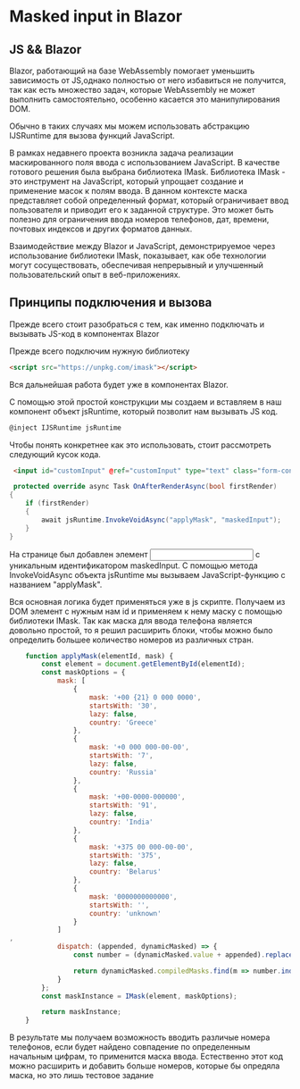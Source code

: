 # Masked input in Blazor
## JS && Blazor
Blazor, работающий на базе WebAssembly помогает уменьшить зависимость от JS,однако полностью от него избавиться не получится, так как есть множество задач, которые WebAssembly не может выполнить самостоятельно, особенно касается это манипулирования DOM.

Обычно в таких случаях мы можем использовать абстракцию IJSRuntime для вызова функций JavaScript. 

В рамках недавнего проекта возникла задача реализации маскированного поля ввода с использованием JavaScript. В качестве готового решения была выбрана библиотека IMask. Библиотека IMask - это инструмент на JavaScript, который упрощает создание и применение масок к полям ввода. В данном контексте маска представляет собой определенный формат, который ограничивает ввод пользователя и приводит его к заданной структуре. Это может быть полезно для ограничения ввода номеров телефонов, дат, времени, почтовых индексов и других форматов данных.

Взаимодействие между Blazor и JavaScript, демонстрируемое через использование библиотеки IMask, показывает, как обе технологии могут сосуществовать, обеспечивая непрерывный и улучшенный пользовательский опыт в веб-приложениях.
## Принципы подключения и вызова
Прежде всего стоит разобраться с тем, как именно подключать и вызывать JS-код в компонентах Blazor

Прежде всего подключим нужную библиотеку
```html
<script src="https://unpkg.com/imask"></script>
```
Вся дальнейшая работа будет уже в компонентах Blazor.

С помощью этой простой конструкции мы создаем и вставляем в наш компонент объект jsRuntime, который позволит нам вызывать JS код.
```csharp
@inject IJSRuntime jsRuntime
```

Чтобы понять конкретнее как это использовать, стоит рассмотреть следующий кусок кода.
```html
 <input id="customInput" @ref="customInput" type="text" class="form-control" />
```
```csharp
 protected override async Task OnAfterRenderAsync(bool firstRender)
{
    if (firstRender)
    {
        await jsRuntime.InvokeVoidAsync("applyMask", "maskedInput");
    }
}
```
На странице был добавлен элемент <input> с уникальным идентификатором maskedInput. С помощью метода InvokeVoidAsync объекта jsRuntime мы вызываем JavaScript-функцию с названием "applyMask".

Вся основная логика будет применяться уже в js скрипте. Получаем из DOM элемент с нужным нам id и применяем к нему маску с помощью библиотеки IMask. Так как маска для ввода телефона является довольно простой, то я решил расширить блоки, чтобы можно было определить большее количество номеров из различных стран.
```javascript
    function applyMask(elementId, mask) {
        const element = document.getElementById(elementId);
        const maskOptions = {
            mask: [
                {
                    mask: '+00 {21} 0 000 0000',
                    startsWith: '30',
                    lazy: false,
                    country: 'Greece'
                },
                {
                    mask: '+0 000 000-00-00',
                    startsWith: '7',
                    lazy: false,
                    country: 'Russia'
                },
                {
                    mask: '+00-0000-000000',
                    startsWith: '91',
                    lazy: false,
                    country: 'India'
                },
                {
                    mask: '+375 00 000-00-00',
                    startsWith: '375',
                    lazy: false,
                    country: 'Belarus'
                },
                {
                    mask: '0000000000000',
                    startsWith: '',
                    country: 'unknown'
                }
            ]
,
            dispatch: (appended, dynamicMasked) => {
                const number = (dynamicMasked.value + appended).replace(/\D/g, '');

                return dynamicMasked.compiledMasks.find(m => number.indexOf(m.startsWith) === 0);
            }
        };
        const maskInstance = IMask(element, maskOptions);

        return maskInstance;
    }
```
В результате мы получаем возможность вводить различые номера телефонов, если будет найдено совпадение по определенным начальным цифрам, то применится маска ввода.
Естественно этот код можно расширить и добавить больше номеров, которые бы опредяла маска, но это лишь тестовое задание
